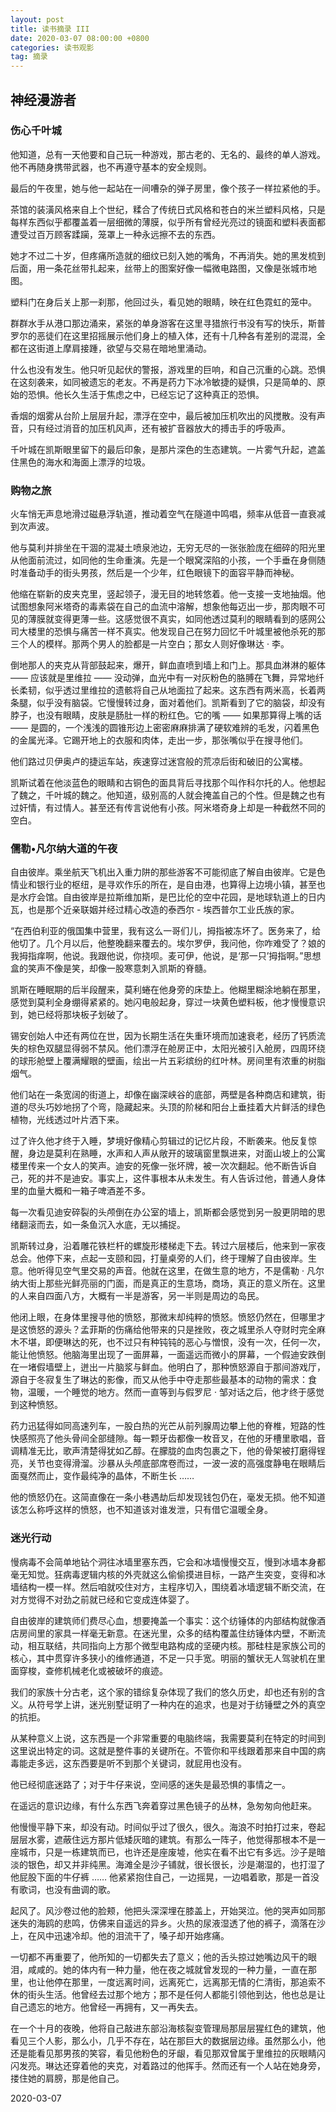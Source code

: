 ```yaml
---
layout: post
title: 读书摘录 III
date: 2020-03-07 08:00:00 +0800
categories: 读书观影
tag: 摘录
---
```




## 神经漫游者

### 伤心千叶城

他知道，总有一天他要和自己玩一种游戏，那古老的、无名的、最终的单人游戏。他不再随身携带武器，也不再遵守基本的安全规则。

最后的午夜里，她与他一起站在一间嘈杂的弹子房里，像个孩子一样拉紧他的手。

茶馆的装潢风格来自上个世纪，糅合了传统日式风格和苍白的米兰塑料风格，只是每样东西似乎都覆盖着一层细微的薄膜，似乎所有曾经光亮过的镜面和塑料表面都遭受过百万顾客蹂躏，笼罩上一种永远擦不去的东西。

她才不过二十岁，但疼痛所造就的细纹已刻入她的嘴角，不再消失。她的黑发梳到后面，用一条花丝带扎起来，丝带上的图案好像一幅微电路图，又像是张城市地图。

塑料门在身后关上那一刹那，他回过头，看见她的眼睛，映在红色霓虹的笼中。

群群水手从港口那边涌来，紧张的单身游客在这里寻猎旅行书没有写的快乐，斯普罗尔的恶徒们在这里招摇展示他们身上的植入体，还有十几种各有差别的混混，全都在这街道上摩肩接踵，欲望与交易在暗地里涌动。

什么也没有发生。他只听见起伏的警报，游戏里的巨响，和自己沉重的心跳。恐惧在这刻袭来，如同被遗忘的老友。不再是药力下冰冷敏捷的疑惧，只是简单的、原始的恐惧。他长久生活于焦虑之中，已经忘记了这种真正的恐惧。

香烟的烟雾从台阶上层层升起，漂浮在空中，最后被加压机吹出的风搅散。没有声音，只有经过消音的加压机风声，还有被扩音器放大的搏击手的呼吸声。

千叶城在凯斯眼里留下的最后印象，是那片深色的生态建筑。一片雾气升起，遮盖住黑色的海水和海面上漂浮的垃圾。

### 购物之旅

火车悄无声息地滑过磁悬浮轨道，推动着空气在隧道中鸣唱，频率从低音一直衰减到次声波。

他与莫利并排坐在干涸的混凝土喷泉池边，无穷无尽的一张张脸庞在细碎的阳光里从他面前流过，如同他的生命重演。先是一个眼窝深陷的小孩，一个手垂在身侧随时准备动手的街头男孩，然后是一个少年，红色眼镜下的面容平静而神秘。

他缩在崭新的皮夹克里，竖起领子，漫无目的地转悠着。他一支接一支地抽烟。他试图想象阿米塔奇的毒素袋在自己的血流中溶解，想象他每迈出一步，那肉眼不可见的薄膜就变得更薄一些。这感觉很不真实，如同他透过莫利的眼睛看到的感网公司大楼里的恐惧与痛苦一样不真实。他发现自己在努力回忆千叶城里被他杀死的那三个人的模样。那两个男人的脸都是一片空白；那女人则好像琳达 · 李。

倒地那人的夹克从背部鼓起来，爆开，鲜血直喷到墙上和门上。那具血淋淋的躯体 —— 应该就是里维拉 —— 没动弹，血光中有一对灰粉色的胳膊在飞舞，异常地纤长柔韧，似乎透过里维拉的遗骸将自己从地面拉了起来。这东西有两米高，长着两条腿，似乎没有脑袋。它慢慢转过身，面对着他们。凯斯看到了它的脑袋，却没有脖子，也没有眼睛，皮肤是肠肚一样的粉红色。它的嘴 —— 如果那算得上嘴的话 —— 是圆的，一个浅浅的圆锥形边上密密麻麻排满了硬软难辨的毛发，闪着黑色的金属光泽。它踢开地上的衣服和肉体，走出一步，那张嘴似乎在搜寻他们。

他们路过贝伊奥卢的捷运车站，疾速穿过迷宫般的荒凉后街和破旧的公寓楼。

凯斯试着在他淡蓝色的眼睛和古铜色的面具背后寻找那个叫作科尔托的人。他想起了魏之，千叶城的魏之。他知道，级别高的人就会掩盖自己的个性。但是魏之也有过奸情，有过情人。甚至还有传言说他有小孩。阿米塔奇身上却是一种截然不同的空白。

### 儒勒•凡尔纳大道的午夜

自由彼岸。乘坐航天飞机出入重力阱的那些游客不可能彻底了解自由彼岸。它是色情业和银行业的枢纽，是寻欢作乐的所在，是自由港，也算得上边境小镇，甚至也是水疗会馆。自由彼岸是拉斯维加斯，是巴比伦的空中花园，是地球轨道上的日内瓦，也是那个近亲联姻并经过精心改造的泰西尔 - 埃西普尔工业氏族的家。

“在西伯利亚的俄国集中营里，我有这么一哥们儿，拇指被冻坏了。医务来了，给他切了。几个月以后，他整晚翻来覆去的。埃尔罗伊，我问他，你咋难受了？娘的我拇指痒啊，他说。我跟他说，你挠呗。麦可伊，他说，是‘那一只’拇指啊。”思想盒的笑声不像是笑，却像一股寒意刺入凯斯的脊髓。

凯斯在睡眠期的后半段醒来，莫利蜷在他身旁的床垫上。他糊里糊涂地躺在那里，感觉到莫利全身绷得紧紧的。她闪电般起身，穿过一块黄色塑料板，他才慢慢意识到，她已经将那块板子划破了。

锡安创始人中还有两位在世，因为长期生活在失重环境而加速衰老，经历了钙质流失的棕色双腿显得弱不禁风。他们漂浮在舱房正中，太阳光被引入舱房，四周环绕的球形舱壁上覆满耀眼的壁画，绘出一片五彩缤纷的红叶林。房间里有浓重的树脂烟气。

他们站在一条宽阔的街道上，却像在幽深峡谷的底部，两壁是各种商店和建筑，街道的尽头巧妙地拐了个弯，隐藏起来。头顶的阶梯和阳台上垂挂着大片鲜活的绿色植物，光线透过叶片洒下来。

过了许久他才终于入睡，梦境好像精心剪辑过的记忆片段，不断袭来。他反复惊醒，身边是莫利在熟睡，水声和人声从敞开的玻璃窗里飘进来，对面山坡上的公寓楼里传来一个女人的笑声。迪安的死像一张坏牌，被一次次翻起。他不断告诉自己，死的并不是迪安。事实上，这件事根本从未发生。有人告诉过他，普通人身体里的血量大概和一箱子啤酒差不多。

每一次看见迪安碎裂的头颅倒在办公室的墙上，凯斯都会感觉到另一股更阴暗的思绪翻滚而去，如一条鱼沉入水底，无以捕捉。

凯斯转过身，沿着雕花铁栏杆的螺旋形楼梯走下去。转过六层楼后，他来到一家夜总会。他停下来，点起一支颐和园，打量桌旁的人们，终于理解了自由彼岸。生意。他听得见空气里交易的声音。他就在这里，在做生意的地方，不是儒勒 · 凡尔纳大街上那些光鲜亮丽的门面，而是真正的生意场，商场，真正的意义所在。这里的人来自四面八方，大概有一半是游客，另一半则是周边的岛民。

他闭上眼，在身体里搜寻他的愤怒，那微末却纯粹的愤怒。愤怒仍然在，但哪里才是这愤怒的源头？孟菲斯的伤痛给他带来的只是挫败，夜之城里杀人夺财时完全麻木不堪，即便琳达的死，也不过只有种钝钝的恶心与憎恨，没有一次，任何一次，能让他愤怒。他脑海里出现了一面屏幕，一面遥远而微小的屏幕，一个假迪安跌倒在一堵假墙壁上，迸出一片脑浆与鲜血。他明白了，那种愤怒源自于那间游戏厅，源自于冬寂复生了琳达的影像，而又从他手中夺走那些最基本的动物的需求：食物，温暖，一个睡觉的地方。然而一直等到与假罗尼 · 邹对话之后，他才终于感觉到这种愤怒。

药力迅猛得如同高速列车，一股白热的光芒从前列腺周边攀上他的脊椎，短路的性快感照亮了他头骨间全部缝隙。每一颗牙齿都像一枚音叉，在他的牙槽里歌唱，音调精准无比，歌声清楚得犹如乙醇。在朦胧的血肉包裹之下，他的骨架被打磨得锃亮，关节也变得滑溜。沙暴从头颅底部席卷而过，一波一波的高强度静电在眼睛后面戛然而止，变作最纯净的晶体，不断生长 ……

他的愤怒仍在。这简直像在一条小巷遇劫后却发现钱包仍在，毫发无损。他不知道该怎么称呼这样的愤怒，也不知道该对谁发泄，只有借它温暖全身。

### 迷光行动

慢病毒不会简单地钻个洞往冰墙里塞东西，它会和冰墙慢慢交互，慢到冰墙本身都毫无知觉。狂病毒逻辑内核的外壳就这么偷偷摸进目标，一路产生突变，变得和冰墙结构一模一样。然后咱就咬住对方，主程序切入，围绕着冰墙逻辑不断交流，在对方觉得不对劲之前就已经和它变成连体婴了。

自由彼岸的建筑师们费尽心血，想要掩盖一个事实：这个纺锤体的内部结构就像酒店房间里的家具一样毫无新意。在迷光里，众多的结构覆盖住纺锤体内壁，不断流动，相互联结，共同指向上方那个微型电路构成的坚硬内核。那硅柱是家族公司的核心，其中贯穿许多狭小的维修通道，不足一只手宽。明丽的蟹状无人驾驶机在里面穿梭，查修机械老化或被破坏的痕迹。

我们的家族十分古老，这个家的错综复杂体现了我们的悠久历史，却也还有别的含义。从符号学上讲，迷光别墅证明了一种内在的追求，也是对于纺锤壁之外的真空的抗拒。

从某种意义上说，这东西是一个非常重要的电脑终端，我需要莫利在特定的时间到这里说出特定的词。这就是整件事的关键所在。不管你和平线跟着那来自中国的病毒能走多远，这东西要是听不到那个关键词，就屁用也没有。

他已经彻底迷路了；对于牛仔来说，空间感的迷失是最恐惧的事情之一。

在遥远的意识边缘，有什么东西飞奔着穿过黑色镜子的丛林，急匆匆向他赶来。

他慢慢平静下来，却没有动。时间似乎过了很久，很久。海浪不时拍打过来，卷起层层水雾，遮蔽住远方那片低矮灰暗的建筑。有那么一阵子，他觉得那根本不是一座城市，只是一栋建筑而已，也许还是座废墟，他实在看不出它有多远。沙子是暗淡的银色，却又并非纯黑。海滩全是沙子铺就，很长很长，沙是潮湿的，也打湿了他屁股下面的牛仔裤 …… 他紧紧抱住自己，一边摇晃，一边唱着歌，那是一首没有歌词，也没有曲调的歌。

起风了。风沙卷过他的脸颊，他把头深深埋在膝盖上，开始哭泣。他的哭声如同那迷失的海鸥的悲鸣，仿佛来自遥远的异乡。火热的尿液湿透了他的裤子，滴落在沙上，在风中迅速冷却。他的泪流干了，嗓子却开始疼痛。

一切都不再重要了，他所知的一切都失去了意义；他的舌头掠过她嘴边风干的眼泪，咸咸的。她的体内有一种力量，他在夜之城就曾发现的一种力量，一直在那里，也让他停在那里，一度远离时间，远离死亡，远离那无情的仁清街，那追索不休的街头生活。他曾经去过那个地方；那不是任何人都能引领他到达，他也总是让自己遗忘的地方。他曾经一再拥有，又一再失去。

在一个十月的夜晚，他将自己敲进东部沿海核裂变管理局那层层猩红色的建筑，他看见三个人影，那么小，几乎不存在，站在那巨大的数据层边缘。虽然那么小，他还是能看见那男孩的笑容，看见他粉色的牙龈，看见那双曾属于里维拉的灰眼睛闪闪发亮。琳达还穿着他的夹克，对着路过的他挥手。然而还有一个人站在她身旁，搂住她的肩膀，那是他自己。

2020-03-07